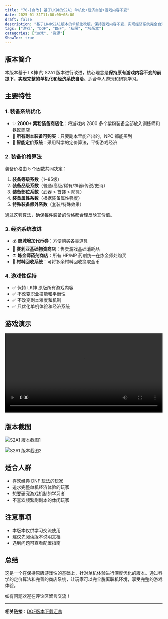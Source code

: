 ```yaml
---
title: "70-[自改] 基于LK神的S2A1 单机化+经济自洽+游戏内容不变"
date: 2025-01-31T11:00:00+08:00
draft: false
description: "基于LK神S2A1版本的单机化改版，保持游戏内容不变，实现经济系统完全自洽"
tags: ["游戏", "DOF", "DNF", "私服", "70版本"]
categories: ["游戏", "资源"]
ShowToc: true
---
```


## 版本简介

本版本基于 LK神 的 S2A1 版本进行改进，核心理念是**保持原有游戏内容不变的前提下，实现完整的单机化和经济系统自洽**。适合单人游玩和研究学习。

## 主要特性

### 1. 装备系统优化

- ✨ **2800+ 紫粉装备商店化**：将游戏内 2800 多个紫粉装备全部放入训练师和铁匠商店
- 💎 **所有副本装备可购买**：只要副本里能产出的，NPC 都能买到
- 🎯 **智能定价系统**：采用科学的定价算法，平衡游戏经济

### 2. 装备价格算法

装备价格由 5 个因数共同决定：

1. **装备等级系数**（1~85级）
2. **装备品级系数**（普通/高级/稀有/神器/传说/史诗）
3. **装备部位系数**（武器 > 首饰 > 防具）
4. **装备属性系数**（根据装备属性强度）
5. **特殊装备额外系数**（套装/特殊效果）

通过这套算法，确保每件装备的价格都合理反映其价值。

### 3. 经济系统改进

- 💰 **商城增加代币券**：方便购买各类道具
- 🛒 **赛利亚基础物资商店**：售卖游戏基础消耗品
- ⚗️ **炼金师药剂商店**：所有 HP/MP 药剂统一在炼金师处购买
- 🔄 **材料回收系统**：可将多余材料回收换取金币

### 4. 游戏性保持

- ✅ 保持 LK神 原版所有游戏内容
- ✅ 不改变职业技能和平衡性
- ✅ 不改变副本难度和机制
- ✅ 只优化单机体验和经济系统

## 游戏演示

<video width="100%" controls>
  <source src="/videos/dof-s2a1-gameplay.mp4" type="video/mp4">
  您的浏览器不支持视频播放。
</video>

## 版本截图

<div class="image-grid">

![S2A1 版本截图1](/images/dof-s2a1-01.jpg)

![S2A1 版本截图2](/images/dof-s2a1-02.jpg)

</div>

## 适合人群

- 喜欢经典 DNF 玩法的玩家
- 追求完整单机经济体验的玩家
- 想要研究游戏机制的学习者
- 不喜欢频繁刷副本的休闲玩家

## 注意事项

- 本版本仅供学习交流使用
- 建议先阅读版本说明文档
- 遇到问题可查看配置指南

## 总结

这是一个在保持原版游戏性的基础上，针对单机体验进行深度优化的版本。通过科学的定价算法和完善的商店系统，让玩家可以完全脱离联机环境，享受完整的游戏体验。

如有问题欢迎在评论区留言交流！

---

**相关链接**：[DOF版本下载汇总](/posts/dof-download/)
